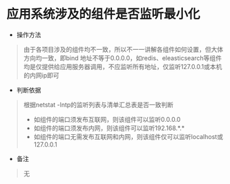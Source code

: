 # 应用系统涉及的组件是否监听最小化

- 操作方法
> 由于各项目涉及的组件均不一致，所以不一一讲解各组件如何设置，但大体方向均一致，即bind 地址不等于0.0.0.0，如redis、eleasticsearch等组件均是仅提供给应用服务器调用，不应监听所有地址，仅监听127.0.0.1或本机的内网ip即可


- 判断依据
> 根据netstat -lntp的监听列表与清单汇总表是否一致判断
> - 如组件的端口须发布互联网，则该组件可以监听0.0.0.0
> - 如组件的端口须发布内网，则该组件可以监听192.168.\*.\*
> - 如组件的端口无需发布互联网和内网，则该组件仅可以监听localhost或127.0.0.1

- 备注
> 无

